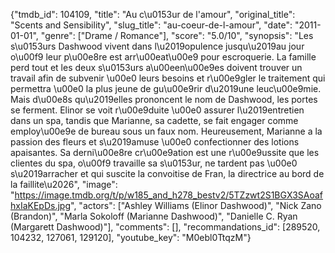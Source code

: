 {"tmdb_id": 104109, "title": "Au c\u0153ur de l'amour", "original_title": "Scents and Sensibility", "slug_title": "au-coeur-de-l-amour", "date": "2011-01-01", "genre": ["Drame / Romance"], "score": "5.0/10", "synopsis": "Les s\u0153urs Dashwood vivent dans l\u2019opulence jusqu\u2019au jour o\u00f9 leur p\u00e8re est arr\u00eat\u00e9 pour escroquerie. La famille perd tout et les deux s\u0153urs a\u00een\u00e9es doivent trouver un travail afin de subvenir \u00e0 leurs besoins et r\u00e9gler le traitement qui permettra \u00e0 la plus jeune de gu\u00e9rir d\u2019une leuc\u00e9mie. Mais d\u00e8s qu\u2019elles prononcent le nom de Dashwood, les portes se ferment. Elinor se voit r\u00e9duite \u00e0 assurer l\u2019entretien dans un spa, tandis que Marianne, sa cadette, se fait engager comme employ\u00e9e de bureau sous un faux nom. Heureusement, Marianne a la passion des fleurs et s\u2019amuse \u00e0 confectionner des lotions apaisantes. Sa derni\u00e8re cr\u00e9ation est une r\u00e9ussite que les clientes du spa, o\u00f9 travaille sa s\u0153ur, ne tardent pas \u00e0 s\u2019arracher et qui suscite la convoitise de Fran, la directrice au bord de la faillite\u2026", "image": "https://image.tmdb.org/t/p/w185_and_h278_bestv2/5TZzwt2S1BGX3SAoafhxIaKEpDs.jpg", "actors": ["Ashley Williams (Elinor Dashwood)", "Nick Zano (Brandon)", "Marla Sokoloff (Marianne Dashwood)", "Danielle C. Ryan (Margarett Dashwood)"], "comments": [], "recommandations_id": [289520, 104232, 127061, 129120], "youtube_key": "M0ebl0TtqzM"}